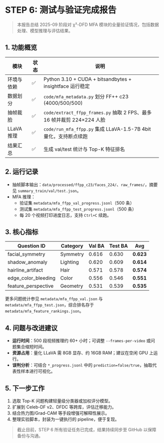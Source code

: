 ﻿# STEP 6: 测试与验证完成报告

> 本报告总结 2025-09 阶段对 χ²-DFD MFA 模块的全量验证情况，包括数据处理、模型推理与评估结果。

## 1. 功能概览
| 模块 | 状态 | 说明 |
|------|------|------|
| 环境与依赖 | ✅ | Python 3.10 + CUDA + bitsandbytes + insightface 运行稳定 |
| 数据划分 | ✅ | `code/mfa_metadata.py` 划分 FF++ c23 (4000/500/500) |
| 抽帧裁脸 | ✅ | `code/extract_ffpp_frames.py` 抽取 2 FPS、最多 16 帧并裁剪 224×224 人脸 |
| LLaVA 推理 | ✅ | `code/run_mfa_ffpp.py` 集成 LLaVA-1.5-7B 4bit 量化，支持断点续跑 |
| 结果汇总 | ✅ | 生成 val/test 统计与 Top-K 特征排名 |

## 2. 运行记录
- 抽帧脚本输出：`data/processed/ffpp_c23/faces_224/`、`raw_frames/`，摘要见 `summary_train/val/test.json`。
- MFA 推理：
  - 验证集 `metadata/mfa_ffpp_val_progress.jsonl`（500 条）
  - 测试集 `metadata/mfa_ffpp_test_progress.jsonl`（500 条）
  - 每 20 个视频打印进度日志，支持 `Ctrl+C` 续跑。

## 3. 核心指标
| Question ID | Category | Val BA | Test BA | Avg |
|-------------|----------|--------|---------|-----|
| facial_symmetry | Symmetry | 0.616 | 0.630 | **0.623** |
| shadow_anomaly | Lighting | 0.620 | 0.609 | **0.614** |
| hairline_artifact | Hair | 0.571 | 0.578 | **0.574** |
| edge_color_bleeding | Color | 0.556 | 0.546 | **0.551** |
| feature_perspective | Geometry | 0.531 | 0.539 | **0.535** |

更多问题统计参见 `metadata/mfa_ffpp_val.json` 与 `metadata/mfa_ffpp_test.json`，综合排名存于 `metadata/mfa_feature_rankings.json`。

## 4. 问题与改进建议
- **运行时间**：500 段视频推理约 60+ 小时；可调整 `--frames-per-video` 或问题集合缩短时间。
- **资源占用**：量化 LLaVA 需 8GB 显存、约 16GB RAM；建议在空闲 GPU 上运行。
- **误判分析**：可结合 `*_progress.jsonl` 中的 `prediction=false/true`，抽取代表性样本进行可视化。

## 5. 下一步工作
1. 选取 Top-K 问题构建轻量级分类器或加权评分模型。
2. 扩展到 Celeb-DF v2、DFDC 等跨库，评估迁移能力。
3. 结合热力图/Grad-CAM 等手段增强可解释性展示。
4. 整理实验脚本，封装为一键执行的 pipeline，便于复现。

> 截止目前，STEP 6 所有验证任务已完成，结果持续同步至 GitHub 以保障备份与沟通。
